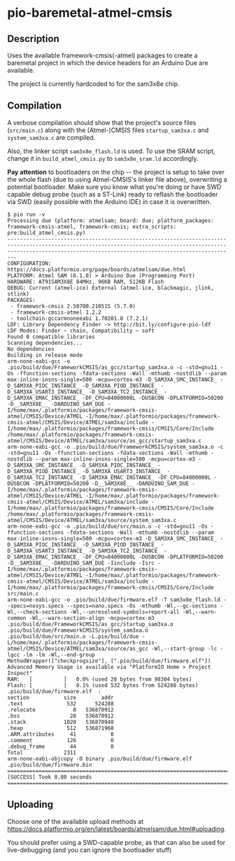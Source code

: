 # pio-baremetal-atmel-cmsis

## Description

Uses the available framework-cmsis(-atmel) packages to create a baremetal project in which the device headers for an Arduino Due are available.

The project is currently hardcoded to for the sam3x8e chip.

## Compilation

A verbose compilation should show that the project's source files (`src/main.c`) along with the (Atmel-)CMSIS files `startup_sam3xa.c` and `system_sam3xa.c` are compiled.

Also, the linker script `sam3x8e_flash.ld` is used. To use the SRAM script, change it in `build_atmel_cmsis.py` to `sam3x8e_sram.ld` accordingly.

**Pay attention** to bootloaders on the chip -- the project is setup to take over the whole flash (due to using Atmel-CMSIS's linker file above), overwriting a potential bootloader. Make sure you know what you're doing or have SWD capable debug probe (such as a ST-Link) ready to reflash the bootloader via SWD (easily possible with the Arduino IDE) in case it is overwritten.

```
$ pio run -v
Processing due (platform: atmelsam; board: due; platform_packages: framework-cmsis-atmel, framework-cmsis; extra_scripts: pre:build_atmel_cmsis.py)
---------------------------------------------------------------------------------------------------------------------------------------------------------------------------------------------------------------------
CONFIGURATION: https://docs.platformio.org/page/boards/atmelsam/due.html
PLATFORM: Atmel SAM (6.1.0) > Arduino Due (Programming Port)
HARDWARE: AT91SAM3X8E 84MHz, 96KB RAM, 512KB Flash
DEBUG: Current (atmel-ice) External (atmel-ice, blackmagic, jlink, stlink)
PACKAGES: 
 - framework-cmsis 2.50700.210515 (5.7.0) 
 - framework-cmsis-atmel 1.2.2 
 - toolchain-gccarmnoneeabi 1.70201.0 (7.2.1)
LDF: Library Dependency Finder -> http://bit.ly/configure-pio-ldf
LDF Modes: Finder ~ chain, Compatibility ~ soft
Found 0 compatible libraries
Scanning dependencies...
No dependencies
Building in release mode
arm-none-eabi-gcc -o .pio/build/due/FrameworkCMSIS/as_gcc/startup_sam3xa.o -c -std=gnu11 -Os -ffunction-sections -fdata-sections -Wall -mthumb -nostdlib --param max-inline-insns-single=500 -mcpu=cortex-m3 -D_SAM3XA_SMC_INSTANCE_ -D_SAM3XA_PIOC_INSTANCE_ -D_SAM3XA_PIOD_INSTANCE_ -D_SAM3XA_USART3_INSTANCE_ -D_SAM3XA_TC2_INSTANCE_ -D_SAM3XA_EMAC_INSTANCE_ -DF_CPU=84000000L -DUSBCON -DPLATFORMIO=50200 -D__SAM3X8E__ -DARDUINO_SAM_DUE -I/home/max/.platformio/packages/framework-cmsis-atmel/CMSIS/Device/ATMEL -I/home/max/.platformio/packages/framework-cmsis-atmel/CMSIS/Device/ATMEL/sam3xa/include -I/home/max/.platformio/packages/framework-cmsis/CMSIS/Core/Include /home/max/.platformio/packages/framework-cmsis-atmel/CMSIS/Device/ATMEL/sam3xa/source/as_gcc/startup_sam3xa.c
arm-none-eabi-gcc -o .pio/build/due/FrameworkCMSIS/system_sam3xa.o -c -std=gnu11 -Os -ffunction-sections -fdata-sections -Wall -mthumb -nostdlib --param max-inline-insns-single=500 -mcpu=cortex-m3 -D_SAM3XA_SMC_INSTANCE_ -D_SAM3XA_PIOC_INSTANCE_ -D_SAM3XA_PIOD_INSTANCE_ -D_SAM3XA_USART3_INSTANCE_ -D_SAM3XA_TC2_INSTANCE_ -D_SAM3XA_EMAC_INSTANCE_ -DF_CPU=84000000L -DUSBCON -DPLATFORMIO=50200 -D__SAM3X8E__ -DARDUINO_SAM_DUE -I/home/max/.platformio/packages/framework-cmsis-atmel/CMSIS/Device/ATMEL -I/home/max/.platformio/packages/framework-cmsis-atmel/CMSIS/Device/ATMEL/sam3xa/include -I/home/max/.platformio/packages/framework-cmsis/CMSIS/Core/Include /home/max/.platformio/packages/framework-cmsis-atmel/CMSIS/Device/ATMEL/sam3xa/source/system_sam3xa.c
arm-none-eabi-gcc -o .pio/build/due/src/main.o -c -std=gnu11 -Os -ffunction-sections -fdata-sections -Wall -mthumb -nostdlib --param max-inline-insns-single=500 -mcpu=cortex-m3 -D_SAM3XA_SMC_INSTANCE_ -D_SAM3XA_PIOC_INSTANCE_ -D_SAM3XA_PIOD_INSTANCE_ -D_SAM3XA_USART3_INSTANCE_ -D_SAM3XA_TC2_INSTANCE_ -D_SAM3XA_EMAC_INSTANCE_ -DF_CPU=84000000L -DUSBCON -DPLATFORMIO=50200 -D__SAM3X8E__ -DARDUINO_SAM_DUE -Iinclude -Isrc -I/home/max/.platformio/packages/framework-cmsis-atmel/CMSIS/Device/ATMEL -I/home/max/.platformio/packages/framework-cmsis-atmel/CMSIS/Device/ATMEL/sam3xa/include -I/home/max/.platformio/packages/framework-cmsis/CMSIS/Core/Include src/main.c
arm-none-eabi-gcc -o .pio/build/due/firmware.elf -T sam3x8e_flash.ld --specs=nosys.specs --specs=nano.specs -Os -mthumb -Wl,--gc-sections -Wl,--check-sections -Wl,--unresolved-symbols=report-all -Wl,--warn-common -Wl,--warn-section-align -mcpu=cortex-m3 .pio/build/due/FrameworkCMSIS/as_gcc/startup_sam3xa.o .pio/build/due/FrameworkCMSIS/system_sam3xa.o .pio/build/due/src/main.o -L.pio/build/due -L/home/max/.platformio/packages/framework-cmsis-atmel/CMSIS/Device/ATMEL/sam3xa/source/as_gcc -Wl,--start-group -lc -lgcc -lm -lm -Wl,--end-group
MethodWrapper(["checkprogsize"], [".pio/build/due/firmware.elf"])
Advanced Memory Usage is available via "PlatformIO Home > Project Inspect"
RAM:   [          ]   0.0% (used 28 bytes from 98304 bytes)
Flash: [          ]   0.1% (used 532 bytes from 524288 bytes)
.pio/build/due/firmware.elf  :
section           size        addr
.text              532      524288
.relocate            0   536870912
.bss                28   536870912
.stack            1028   536870940
.heap              512   536871968
.ARM.attributes     41           0
.comment           126           0
.debug_frame        44           0
Total             2311
arm-none-eabi-objcopy -O binary .pio/build/due/firmware.elf .pio/build/due/firmware.bin
============================================================================================ [SUCCESS] Took 0.80 seconds ============================================================================================
```

## Uploading

Choose one of the available upload methods at https://docs.platformio.org/en/latest/boards/atmelsam/due.html#uploading. 

You should prefer using a SWD-capable probe, as that can also be used for live-debugging (and you can ignore the bootloader stuff)
